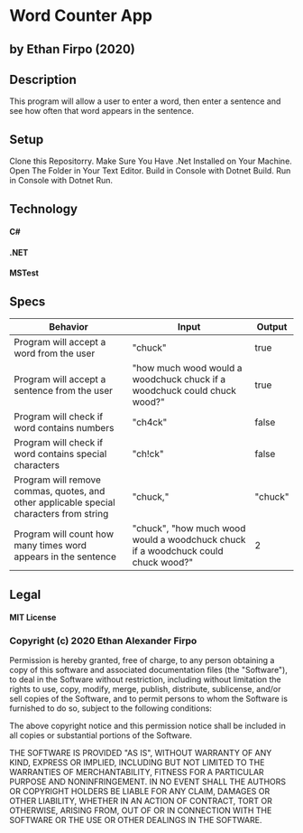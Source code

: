 # Word Counter App

## by Ethan Firpo (2020)

## Description

This program will allow a user to enter a word, then enter a sentence and see how often that word appears in the sentence.

## Setup

Clone this Repositorry. 
Make Sure You Have .Net Installed on Your Machine. 
Open The Folder in Your Text Editor. 
Build in Console with Dotnet Build. 
Run in Console with Dotnet Run. 

## Technology

#### C#
#### .NET
#### MSTest

## Specs
|Behavior|Input|Output|
|-----|-----|-----|
|Program will accept a word from the user|"chuck"|true|
|Program will accept a sentence from the user|"how much wood would a woodchuck chuck if a woodchuck could chuck wood?"|true|
|Program will check if word contains numbers|"ch4ck"|false|
|Program will check if word contains special characters|"ch!ck"|false|
|Program will remove commas, quotes, and other applicable special characters from string|"chuck,"|"chuck"|
|Program will count how many times word appears in the sentence|"chuck", "how much wood would a woodchuck chuck if a woodchuck could chuck wood?"|2|


## Legal

#### MIT License

### Copyright (c) 2020 Ethan Alexander Firpo

Permission is hereby granted, free of charge, to any person obtaining a copy
of this software and associated documentation files (the "Software"), to deal
in the Software without restriction, including without limitation the rights
to use, copy, modify, merge, publish, distribute, sublicense, and/or sell
copies of the Software, and to permit persons to whom the Software is
furnished to do so, subject to the following conditions:

The above copyright notice and this permission notice shall be included in all
copies or substantial portions of the Software.

THE SOFTWARE IS PROVIDED "AS IS", WITHOUT WARRANTY OF ANY KIND, EXPRESS OR
IMPLIED, INCLUDING BUT NOT LIMITED TO THE WARRANTIES OF MERCHANTABILITY,
FITNESS FOR A PARTICULAR PURPOSE AND NONINFRINGEMENT. IN NO EVENT SHALL THE
AUTHORS OR COPYRIGHT HOLDERS BE LIABLE FOR ANY CLAIM, DAMAGES OR OTHER
LIABILITY, WHETHER IN AN ACTION OF CONTRACT, TORT OR OTHERWISE, ARISING FROM,
OUT OF OR IN CONNECTION WITH THE SOFTWARE OR THE USE OR OTHER DEALINGS IN THE
SOFTWARE.
